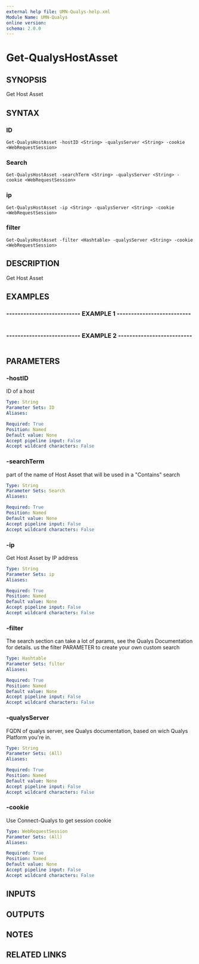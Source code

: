 ```yaml
---
external help file: UMN-Qualys-help.xml
Module Name: UMN-Qualys
online version: 
schema: 2.0.0
---
```


# Get-QualysHostAsset

## SYNOPSIS
Get Host Asset

## SYNTAX

### ID
```
Get-QualysHostAsset -hostID <String> -qualysServer <String> -cookie <WebRequestSession>
```

### Search
```
Get-QualysHostAsset -searchTerm <String> -qualysServer <String> -cookie <WebRequestSession>
```

### ip
```
Get-QualysHostAsset -ip <String> -qualysServer <String> -cookie <WebRequestSession>
```

### filter
```
Get-QualysHostAsset -filter <Hashtable> -qualysServer <String> -cookie <WebRequestSession>
```

## DESCRIPTION
Get Host Asset

## EXAMPLES

### -------------------------- EXAMPLE 1 --------------------------
```

```

### -------------------------- EXAMPLE 2 --------------------------
```

```

## PARAMETERS

### -hostID
ID of a host

```yaml
Type: String
Parameter Sets: ID
Aliases: 

Required: True
Position: Named
Default value: None
Accept pipeline input: False
Accept wildcard characters: False
```

### -searchTerm
part of the name of Host Asset that will be used in a "Contains" search

```yaml
Type: String
Parameter Sets: Search
Aliases: 

Required: True
Position: Named
Default value: None
Accept pipeline input: False
Accept wildcard characters: False
```

### -ip
Get Host Asset by IP address

```yaml
Type: String
Parameter Sets: ip
Aliases: 

Required: True
Position: Named
Default value: None
Accept pipeline input: False
Accept wildcard characters: False
```

### -filter
The search section can take a lot of params, see the Qualys Documentation for details. 
us the filter PARAMETER to create your own custom search

```yaml
Type: Hashtable
Parameter Sets: filter
Aliases: 

Required: True
Position: Named
Default value: None
Accept pipeline input: False
Accept wildcard characters: False
```

### -qualysServer
FQDN of qualys server, see Qualys documentation, based on wich Qualys Platform you're in.

```yaml
Type: String
Parameter Sets: (All)
Aliases: 

Required: True
Position: Named
Default value: None
Accept pipeline input: False
Accept wildcard characters: False
```

### -cookie
Use Connect-Qualys to get session cookie

```yaml
Type: WebRequestSession
Parameter Sets: (All)
Aliases: 

Required: True
Position: Named
Default value: None
Accept pipeline input: False
Accept wildcard characters: False
```

## INPUTS

## OUTPUTS

## NOTES

## RELATED LINKS

